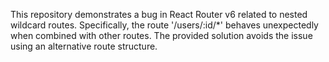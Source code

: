 This repository demonstrates a bug in React Router v6 related to nested wildcard routes.  Specifically, the route '/users/:id/*' behaves unexpectedly when combined with other routes.  The provided solution avoids the issue using an alternative route structure.